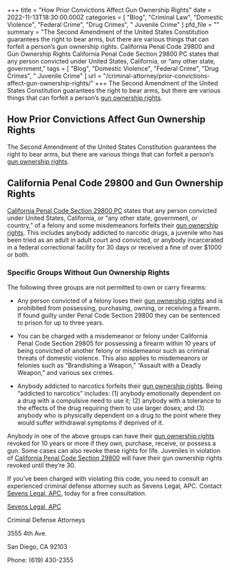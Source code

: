 +++
title = "How Prior Convictions Affect Gun Ownership Rights"
date = 2022-11-13T18:30:00.000Z
categories = [
  "Blog",
  "Criminal Law",
  "Domestic Violence",
  "Federal Crime",
  "Drug Crimes",
  " Juvenile Crime"
]
pfd_file = ""
summary = "The Second Amendment of the United States Constitution guarantees the right to bear arms, but there are various things that can forfeit a person’s gun ownership rights. California Penal Code 29800 and Gun Ownership Rights California Penal Code Section 29800 PC states that any person convicted under United States, California, or “any other state, government,"
tags = [
  "Blog",
  "Domestic Violence",
  "Federal Crime",
  "Drug Crimes",
  " Juvenile Crime"
]
url = "/criminal-attorney/prior-convictions-affect-gun-ownership-rights/"
+++
The Second Amendment of the United States Constitution guarantees the right to bear arms, but there are various things that can forfeit a person’s [gun ownership rights](https://www.sevenslegal.com/ "Sevens Legal, APC").

## How Prior Convictions Affect Gun Ownership Rights

The Second Amendment of the United States Constitution guarantees the right to bear arms, but there are various things that can forfeit a person’s [gun ownership rights](https://www.sevenslegal.com/ "Sevens Legal, APC").

## California Penal Code 29800 and Gun Ownership Rights

[California Penal Code Section 29800 PC](https://www.sevenslegal.com/ "Sevens Legal, APC") states that any person convicted under United States, California, or “any other state, government, or country,” of a felony and some misdemeanors forfeits their [gun ownership rights](https://www.sevenslegal.com/ "Sevens Legal, APC"). This includes anybody addicted to narcotic drugs, a juvenile who has been tried as an adult in adult court and convicted, or anybody incarcerated in a federal correctional facility for 30 days or received a fine of over $1000 or both.

### Specific Groups Without Gun Ownership Rights

The following three groups are not permitted to own or carry firearms:

* Any person convicted of a felony loses their [gun ownership rights](https://www.sevenslegal.com/ "Sevens Legal, APC") and is prohibited from possessing, purchasing, owning, or receiving a firearm. If found guilty under Penal Code Section 29800 they can be sentenced to prison for up to three years.

* You can be charged with a misdemeanor or felony under California Penal Code Section 29805 for possessing a firearm within 10 years of being convicted of another felony or misdemeanor such as criminal threats of domestic violence. This also applies to misdemeanors or felonies such as “Brandishing a Weapon,” “Assault with a Deadly Weapon,” and various sex crimes.

* Anybody addicted to narcotics forfeits their [gun ownership rights](https://www.sevenslegal.com/ "Sevens Legal, APC"). Being “addicted to narcotics” includes: (1) anybody emotionally dependent on a drug with a compulsive need to use it; (2) anybody with a tolerance to the effects of the drug requiring them to use larger doses; and (3) anybody who is physically dependent on a drug to the point where they would suffer withdrawal symptoms if deprived of it.

Anybody in one of the above groups can have their [gun ownership rights](https://www.sevenslegal.com/ "Sevens Legal, APC") revoked for 10 years or more if they own, purchase, receive, or possess a gun. Some cases can also revoke these rights for life. Juveniles in violation of [California Penal Code Section 29800](https://www.sevenslegal.com/ "Sevens Legal, APC") will have their gun ownership rights revoked until they’re 30.

If you’ve been charged with violating this code, you need to consult an experienced criminal defense attorney such as Sevens Legal, APC. Contact [Sevens Legal, APC](https://www.sevenslegal.com/ "Sevens Legal, APC"), today for a free consultation.

[Sevens Legal, APC](https://www.sevenslegal.com/ "Sevens Legal, APC")

Criminal Defense Attorneys

3555 4th Ave.

San Diego, CA 92103

Phone: (619) 430-2355